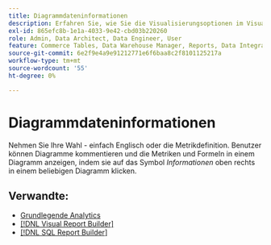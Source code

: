 ```yaml
---
title: Diagrammdateninformationen
description: Erfahren Sie, wie Sie die Visualisierungsoptionen im Visual Report Builder verwenden.
exl-id: 865efc8b-1e1a-4033-9e42-cbd03b220260
role: Admin, Data Architect, Data Engineer, User
feature: Commerce Tables, Data Warehouse Manager, Reports, Data Integration
source-git-commit: 6e2f9e4a9e91212771e6f6baa8c2f8101125217a
workflow-type: tm+mt
source-wordcount: '55'
ht-degree: 0%

---
```


# Diagrammdateninformationen

Nehmen Sie Ihre Wahl - einfach Englisch oder die Metrikdefinition. Benutzer können Diagramme kommentieren und die Metriken und Formeln in einem Diagramm anzeigen, indem sie auf das Symbol _Informationen_ oben rechts in einem beliebigen Diagramm klicken.

## Verwandte:

* [Grundlegende Analytics](../../data-analyst/analysis/basic-analytics.md)
* [[!DNL Visual Report Builder]](../../data-user/reports/ess-rpt-build-visual.md)
* [[!DNL SQL Report Builder]](../../data-analyst/dev-reports/sql-rpt-bldr.md)
